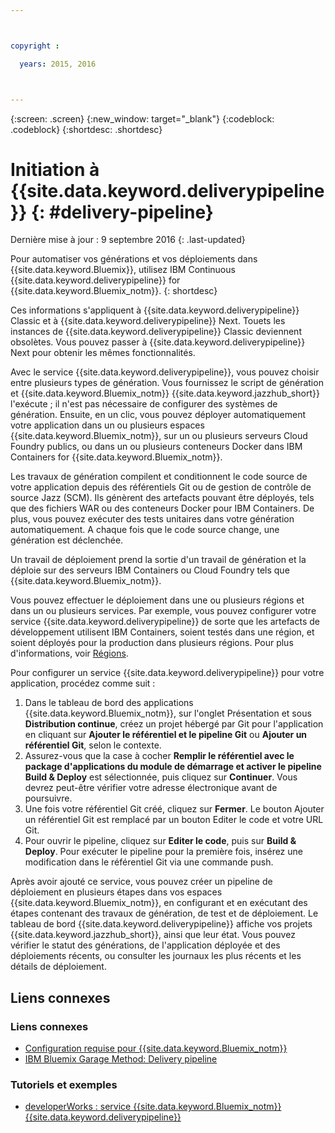 ```yaml
---



copyright :

  years: 2015, 2016



---
```



{:screen: .screen}
{:new_window: target="_blank"}
{:codeblock: .codeblock}
{:shortdesc: .shortdesc}

# Initiation à {{site.data.keyword.deliverypipeline}} {: #delivery-pipeline}  

Dernière mise à jour : 9 septembre 2016
{: .last-updated}

Pour automatiser vos générations et vos déploiements dans {{site.data.keyword.Bluemix}}, utilisez IBM Continuous {{site.data.keyword.deliverypipeline}} for {{site.data.keyword.Bluemix_notm}}.
{: shortdesc}

Ces informations s'appliquent à {{site.data.keyword.deliverypipeline}} Classic et à {{site.data.keyword.deliverypipeline}} Next. Touets les instances de {{site.data.keyword.deliverypipeline}} Classic deviennent obsolètes. Vous pouvez passer à {{site.data.keyword.deliverypipeline}} Next pour obtenir les mêmes fonctionnalités.

Avec le service {{site.data.keyword.deliverypipeline}}, vous pouvez choisir entre plusieurs types de génération. Vous fournissez le script de génération et {{site.data.keyword.Bluemix_notm}} {{site.data.keyword.jazzhub_short}} l'exécute ; il n'est pas nécessaire de configurer des systèmes de génération. Ensuite, en un clic, vous pouvez déployer automatiquement votre application dans un ou plusieurs espaces {{site.data.keyword.Bluemix_notm}}, sur un ou plusieurs serveurs Cloud Foundry publics, ou dans un ou plusieurs
conteneurs Docker dans IBM Containers for {{site.data.keyword.Bluemix_notm}}.  

Les travaux de génération compilent et conditionnent le code source de votre application depuis des référentiels Git ou de gestion de contrôle de
source Jazz (SCM). Ils génèrent des artefacts pouvant être déployés,
tels que des fichiers WAR ou des conteneurs Docker pour IBM Containers. De plus, vous pouvez
exécuter des tests unitaires dans votre génération automatiquement. A chaque fois que le code source change, une génération est déclenchée.

Un travail de déploiement prend la sortie d'un travail de génération et la déploie sur des serveurs IBM Containers ou Cloud Foundry tels que {{site.data.keyword.Bluemix_notm}}.  

Vous pouvez effectuer le déploiement dans une ou plusieurs régions et dans un ou plusieurs services. Par exemple, vous pouvez configurer votre
service {{site.data.keyword.deliverypipeline}} de sorte que les artefacts de développement utilisent IBM Containers, soient testés dans une région, et soient déployés pour la production
dans plusieurs régions. Pour plus d'informations, voir
[Régions](../../overview/index.html#ov_intro__reg).

Pour configurer un service {{site.data.keyword.deliverypipeline}} pour votre application, procédez comme suit :    

1. Dans le tableau de bord des applications {{site.data.keyword.Bluemix_notm}}, sur l'onglet Présentation et sous **Distribution continue**, créez un projet hébergé par Git pour l'application en cliquant sur **Ajouter le référentiel et le pipeline Git** ou **Ajouter un référentiel Git**, selon le contexte. 
1. Assurez-vous que la case à cocher **Remplir le référentiel avec le package d'applications du module de démarrage et activer le pipeline Build & Deploy** est sélectionnée, puis cliquez sur **Continuer**. Vous devrez peut-être vérifier votre adresse électronique avant de poursuivre.  
1. Une
fois votre référentiel Git créé, cliquez sur **Fermer**. Le bouton Ajouter un référentiel Git est remplacé par un bouton Editer le code et votre URL Git.   
1. Pour ouvrir le pipeline, cliquez sur **Editer le code**, puis sur **Build & Deploy**. Pour exécuter le pipeline pour la première fois, insérez une modification dans le référentiel Git via une commande push. 

Après avoir
ajouté ce service, vous pouvez créer un pipeline de déploiement en plusieurs étapes dans vos espaces
{{site.data.keyword.Bluemix_notm}}, en configurant et en exécutant des étapes contenant des
travaux de génération, de test et de déploiement. Le tableau de bord {{site.data.keyword.deliverypipeline}} affiche vos projets {{site.data.keyword.jazzhub_short}}, ainsi que leur état. Vous pouvez vérifier le statut des générations, de
l'application déployée et des déploiements récents, ou consulter les journaux les plus récents et les détails de déploiement.  

<article class="topic reference nested1" aria-labelledby="d68e338" lang="en-us" id="rellinks" role="article">
<h2 class="topictitle2" id="d68e338">Liens connexes</h2>
<aside role="complementary" aria-labelledby="related_links">
<div class="linklist" id="general"><h3 class="linklistlabel" id="related_links">Liens connexes</h3>
<ul>
<li><img src="./sout.gif" alt=""><a href="https://developer.ibm.com/bluemix/support/#prereqs" rel="external" title="(S'ouvre dans un nouvel onglet ou une nouvelle fenêtre)">Configuration requise pour {{site.data.keyword.Bluemix_notm}}</a></li>
<li><img src="./sout.gif" alt=""><a href="https://www.ibm.com/devops/method/content/deliver/practice_delivery_pipeline/" rel="external" title="(S'ouvre dans un nouvel onglet ou une nouvelle fenêtre)">IBM Bluemix Garage Method: Delivery pipeline</a></li>
</ul>
</div>

<div class="linklist" id="samples">
<h3 class="linklistlabel">Tutoriels et exemples</h3>
<ul>

<!--
<li><img src="./sout.gif" alt=""><a href="https://hub.jazz.net/tutorials/devopsweb/" rel="external" title="(Opens in a new tab or window)">Clone, edit, and deploy an app</a></li>
<li><img src="./sout.gif" alt=""><a href="https://hub.jazz.net/tutorials/jazzeditor" rel="external" title="(Opens in a new tab or window)">Develop and deploy a Node.js app</a></li>
<li><img src="./sout.gif" alt=""><a href="https://hub.jazz.net/tutorials/jazzeditorjava" rel="external" title="(Opens in a new tab or window)">Develop and deploy a Java app</a></li>
-->

<li><img src="./sout.gif" alt=""><a href="http://www.ibm.com/developerworks/topics/delivery%20pipeline%20service" rel="external" title="(S'ouvre dans un nouvel onglet ou une nouvelle fenêtre)">developerWorks : service {{site.data.keyword.Bluemix_notm}} {{site.data.keyword.deliverypipeline}}</a></li>
</ul>
</div>
</aside>
</article>
